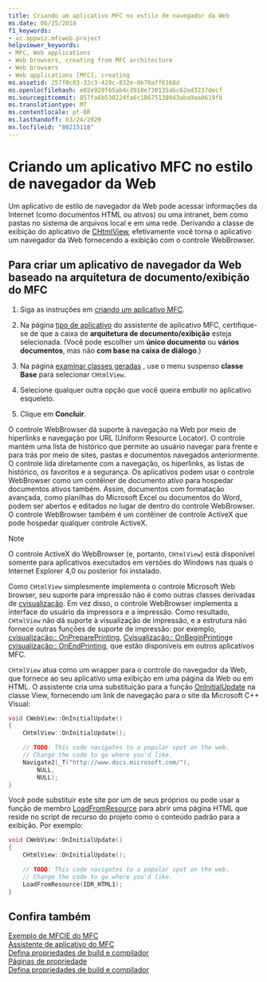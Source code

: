 ```yaml
---
title: Criando um aplicativo MFC no estilo de navegador da Web
ms.date: 06/25/2018
f1_keywords:
- vc.appwiz.mfcweb.project
helpviewer_keywords:
- MFC, Web applications
- Web browsers, creating from MFC architecture
- Web browsers
- Web applications [MFC], creating
ms.assetid: 257f8c03-33c3-428c-832e-0b70aff6168d
ms.openlocfilehash: e02e928f65ab4cd918e730135abc62ed3237decf
ms.sourcegitcommit: 857fa6b530224fa6c18675138043aba9aa0619fb
ms.translationtype: MT
ms.contentlocale: pt-BR
ms.lasthandoff: 03/24/2020
ms.locfileid: "80215118"
---
```

# <a name="creating-a-web-browser-style-mfc-application"></a>Criando um aplicativo MFC no estilo de navegador da Web

Um aplicativo de estilo de navegador da Web pode acessar informações da Internet (como documentos HTML ou ativos) ou uma intranet, bem como pastas no sistema de arquivos local e em uma rede. Derivando a classe de exibição do aplicativo de [CHtmlView](../../mfc/reference/chtmlview-class.md), efetivamente você torna o aplicativo um navegador da Web fornecendo a exibição com o controle WebBrowser.

## <a name="to-create-a-web-browser-application-based-on-the-mfc-documentview-architecture"></a>Para criar um aplicativo de navegador da Web baseado na arquitetura de documento/exibição do MFC

1. Siga as instruções em [criando um aplicativo MFC](../../mfc/reference/creating-an-mfc-application.md).

1. Na página [tipo de aplicativo](../../mfc/reference/application-type-mfc-application-wizard.md) do assistente de aplicativo MFC, certifique-se de que a caixa de **arquitetura de documento/exibição** esteja selecionada. (Você pode escolher um **único documento** ou **vários documentos**, mas não **com base na caixa de diálogo**.)

1. Na página [examinar classes geradas](../../mfc/reference/generated-classes-mfc-application-wizard.md) , use o menu suspenso **classe Base** para selecionar `CHtmlView`.

1. Selecione qualquer outra opção que você queira embutir no aplicativo esqueleto.

1. Clique em **Concluir**.

O controle WebBrowser dá suporte à navegação na Web por meio de hiperlinks e navegação por URL (Uniform Resource Locator). O controle mantém uma lista de histórico que permite ao usuário navegar para frente e para trás por meio de sites, pastas e documentos navegados anteriormente. O controle lida diretamente com a navegação, os hiperlinks, as listas de histórico, os favoritos e a segurança. Os aplicativos podem usar o controle WebBrowser como um contêiner de documento ativo para hospedar documentos ativos também. Assim, documentos com formatação avançada, como planilhas do Microsoft Excel ou documentos do Word, podem ser abertos e editados no lugar de dentro do controle WebBrowser. O controle WebBrowser também é um contêiner de controle ActiveX que pode hospedar qualquer controle ActiveX.

> [!NOTE]
> O controle ActiveX do WebBrowser (e, portanto, `CHtmlView`) está disponível somente para aplicativos executados em versões do Windows nas quais o Internet Explorer 4,0 ou posterior foi instalado.

Como `CHtmlView` simplesmente implementa o controle Microsoft Web browser, seu suporte para impressão não é como outras classes derivadas de [cvisualização](../../mfc/reference/cview-class.md). Em vez disso, o controle WebBrowser implementa a interface do usuário da impressora e a impressão. Como resultado, `CHtmlView` não dá suporte à visualização de impressão, e a estrutura não fornece outras funções de suporte de impressão: por exemplo, [cvisualização:: OnPreparePrinting](../../mfc/reference/cview-class.md#onprepareprinting), [Cvisualização:: OnBeginPrinting](../../mfc/reference/cview-class.md#onbeginprinting)e [cvisualização:: OnEndPrinting](../../mfc/reference/cview-class.md#onendprinting), que estão disponíveis em outros aplicativos MFC.

`CHtmlView` atua como um wrapper para o controle do navegador da Web, que fornece ao seu aplicativo uma exibição em uma página da Web ou em HTML. O assistente cria uma substituição para a função [OnInitialUpdate](../../mfc/reference/cview-class.md#oninitialupdate) na classe View, fornecendo um link de navegação para o site da Microsoft C++ Visual:

```cpp
void CWebView::OnInitialUpdate()
{
    CHtmlView::OnInitialUpdate();

    // TODO: This code navigates to a popular spot on the web.
    // Change the code to go where you'd like.
    Navigate2(_T("http://www.docs.microsoft.com/"),
        NULL,
        NULL);
}
```

Você pode substituir este site por um de seus próprios ou pode usar a função de membro [LoadFromResource](../../mfc/reference/chtmlview-class.md#loadfromresource) para abrir uma página HTML que reside no script de recurso do projeto como o conteúdo padrão para a exibição. Por exemplo:

```cpp
void CWebView::OnInitialUpdate()
{
    CHtmlView::OnInitialUpdate();

    // TODO: This code navigates to a popular spot on the web.
    // Change the code to go where you'd like.
    LoadFromResource(IDR_HTML1);
}
```

## <a name="see-also"></a>Confira também

[Exemplo de MFCIE do MFC](https://github.com/Microsoft/VCSamples/tree/master/VC2010Samples/MFC/internet)<br/>
[Assistente de aplicativo do MFC](../../mfc/reference/mfc-application-wizard.md)<br/>
[Defina propriedades de build e compilador](../../build/working-with-project-properties.md)<br/>
[Páginas de propriedade](../../build/reference/property-pages-visual-cpp.md)<br/>
[Defina propriedades de build e compilador](../../build/working-with-project-properties.md)
